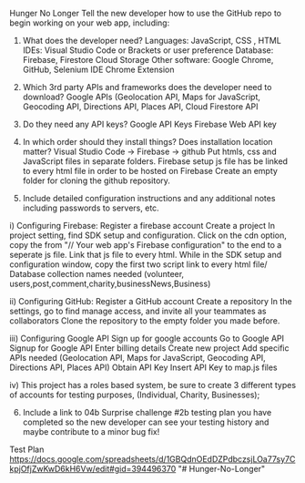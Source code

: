 Hunger No Longer
Tell the new developer how to use the GitHub repo to begin working on your web app, including:

1. What does the developer need?
Languages: JavaScript, CSS , HTML
IDEs: Visual Studio Code or Brackets or user preference
Database: Firebase, Firestore Cloud Storage 
Other software: Google Chrome, GitHub, Selenium IDE Chrome Extension 

2. Which 3rd party APIs and frameworks does the developer need to download?
Google APIs (Geolocation API, Maps for JavaScript, Geocoding API, Directions API, Places API, 
Cloud Firestore API

3. Do they need any API keys?
Google API Keys
Firebase Web API key

4. In which order should they install things? Does installation location matter?
Visual Studio Code -> Firebase -> github
Put htmls, css and JavaScript files in separate folders.
Firebase setup js file has be linked to every html file in order to be hosted on Firebase
Create an empty folder for cloning the github repository.

5. Include detailed configuration instructions and any additional notes including passwords to servers, etc.

i) Configuring Firebase:
Register a firebase account
Create a project
In project setting, find SDK setup and configuration. Click on the cdn option, copy the from "// Your web app's Firebase configuration" to the end to a seperate js file. Link that js file to every html.
While in the SDK setup and configuration window, copy the first two script link to every html file/
Database collection names needed (volunteer, users,post,comment,charity,businessNews,Business)

ii) Configuring GitHub:
Register a GitHub account
Create a repository
In the settings, go to find manage access, and invite all your teammates as collaborators
Clone the repository to the empty folder you made before.

iii) Configuring Google API
Sign up for google accounts
Go to Google API
Signup for Google API 
Enter billing details 
Create new project 
Add specific APIs needed 
(Geolocation API, Maps for JavaScript, Geocoding API, Directions API, Places API)
Obtain API Key
Insert API Key to map.js files

iv) This project has a roles based system,
be sure to create 3 different types of accounts for testing purposes, (Individual, Charity, Businesses);

6. Include a link to 04b Surprise challenge #2b testing plan you have completed so the new developer can see your testing history and maybe contribute to a minor bug fix!

Test Plan https://docs.google.com/spreadsheets/d/1GBQdnOEdDZPdbczsjLOa77sy7CkpjOfjZwKwD6kH6Vw/edit#gid=394496370  "# Hunger-No-Longer" 
